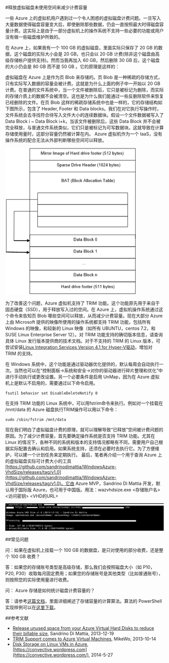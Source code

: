 <properties 
	pageTitle="释放虚拟磁盘未使用空间来减少计费容量" 
	description="如何释放未使用的虚拟磁盘空间来减少费用" 
	services="virtual machine" 
	documentationCenter="" 
	authors=""
	manager="" 
	editor=""/>
<tags ms.service="billing-aog" ms.date="" wacn.date="5/27/2016"/>

#释放虚拟磁盘未使用空间来减少计费容量

一些 Azure 上的虚拟机用户遇到过一个令人困惑的虚拟磁盘计费问题。一旦写入大量数据使得磁盘容量变大后，即使删除那些数据，仍会一直按照最大时得磁盘容量计费。这实际上是由于一部分虚拟机上的操作系统不支持一些必要的功能或用户没有做一些磁盘维护所致的。

在 Azure 上，如果我有一个 100 GB 的虚拟磁盘，里面实际只保存了 20 GB 的数据，这个磁盘的实际大小会是 20 GB，也只会以 20 GB 计费(除非这个磁盘由高级存储帐户提供支持)。然而当我再加入 60 GB，然后删除 30 GB 后，这个磁盘的大小仍会是 80 GB 而不是 50 GB 。它的原理是这样的：

虚拟磁盘在 Azure 上是作为页 Blob 来存储的。页 Blob 是一种稀疏的存储方式，只有实际写入数据的容量会被计费。这就是为什么上面的例子中一开始以 20 GB 计费。在普通的文件系统中，当一个文件被删除后，它只是被标记为删除，而实际的存储介质上的数据不会被清空。这也是为什么我们能通过一些反删除软件来恢复已经删除的文件。在页 Blob 这样的稀疏存储系统中也是一样的，它的存储结构如下图所示，包含了 Header, Footer 和 Data blocks。我们在对它执行写操作时，文件系统会去寻找符合待写入文件大小的连续数据块。假设一个文件数据被写入了 Data Block i ~ Data Block i+k，当该文件被删除后，这些 Data Block 并不会被完全释放，与普通文件系统类似，它们只是被标记为可写数据块。这就导致在计算存储使用量时，这部分容量仍然被计算在内。 Azure 虚拟机作为一个 IaaS，没有操作系统的配合无法从外部判断哪些空间可以释放。
 
![](./media/aog-virtual-machine-delete-vhd-unused/page-blob-schematic-diagram.png)

为了改善这个问题，Azure 虚拟机支持了 TRIM 功能。这个功能原先用于来自于固态硬盘（SSD），用于释放写入过的空间。在 Azure 上，虚拟机操作系统通过这个命令来告知页 Blob 哪些空间可以释放，从而减少计费容量。现在大部分 Azure 上由 Microsoft 提供的映像所使用的操作系统都支持 TRIM 功能，包括所有 Windows 的映像，和较新的 Linux 映像（如所有 UBUNTU，centos 7.2，和 SUSE Linux Enterprise Server 12）。对 TRIM 功能支持的确切版本信息，请查询具体 Linux 发行版本提供商的技术文档。对于不支持的 TRIM 的 Linux 版本，可尝试安装[Linux Integration Services Version 4.1 for Hyper-V驱动](https://www.microsoft.com/en-us/download/confirmation.aspx?id=51612)，增加对 TRIM 的支持。

在 Windows 系统中，这个功能是通过驱动器优化提供的，默认每周会自动执行一次。当然也可以在“控制面板->系统和安全->对你的驱动器进行碎片整理和优化”中进行手动执行或更改设置。另一个必要条件是启用 UnMap，因为在 Azure 虚拟机上是默认不启用的，需要通过以下命令启用。

	fsutil behavior set DisableDeleteNotify 0

在支持 TRIM 功能的 Linux 系统中，可以用fstrim命令来执行。例如对一个挂载在 /mnt/data 的 Azure 磁盘执行TRIM操作可以用以下命令：

	sudo /sbin/fstrim /mnt/data

现在我们明白了虚拟磁盘计费的原理，就可以理解导致“已释放”空间被计费问题的原因。为了减少计费容量，首先要确定操作系统是否支持 TRIM 功能。尤其在 Linux 的情况下，各种不同的系统和版本的支持情况都略有不同，需要用户自己根据实际配置去确认和启用。如果系统支持，还须在必要时去执行它。为了方便维护，可以建一个计划任务来定期执行。
最后，笔者再介绍一个用于查询 Azure 上的虚拟磁盘实际可计费大小的工具[https://github.com/sandrinodimattia/WindowsAzure-VhdSize/releases/tag/v1.0](https://github.com/sandrinodimattia/WindowsAzure-VhdSize/releases/tag/v1.0)。它由 Azure MVP，Sandrino Di Mattia 开发，默认用于国际版 Azure，也可用于中国版。用法：wazvhdsize.exe <存储账户名> <访问密钥> <VHD的URL>

![](./media/aog-virtual-machine-delete-vhd-unused/real-vhd-tool.png)
 

##常见问题

问：如果在虚拟机上挂载一个 100 GB 的数据盘，是只对使用的部分收费，还是整个 100 GB 收费？

答：如果您的存储账号类型是高级存储，那么我们会按照磁盘大小（如 P10，P20, P30）收取每月固定费用；如果您的存储账号是其他类型（比如普通账号），则按照您的实际使用量进行收费。

问： Azure 存储是如何统计磁盘计费容量的？

答：请参考[这篇文档](https://blogs.msdn.microsoft.com/windowsazurestorage/2010/07/08/understanding-windows-azure-storage-billing-bandwidth-transactions-and-capacity/)，里面详细阐述了存储容量的计算算法。算法的 PowerShell 实现样例可以在[这里下载](https://gallery.technet.microsoft.com/scriptcenter/Get-Billable-Size-of-32175802)。

##参考文献

- [Release unused space from your Azure Virtual Hard Disks to reduce their billable size](http://fabriccontroller.net/releasing-unused-space-from-your-windows-azure-virtual-hard-disk-reduce-billable-size/), Sandrino Di Mattia, 2013-12-19
- [TRIM Support comes to Azure Virtual Machines](http://mvwood.com/blog/trim-support-comes-to-windows-azure-virtual-machines/), MikeWo, 2013-10-14
- [Disk Storage on Linux VMs in Azure](https://convective.wordpress.com/2014/05/27/disk-storage-on-linux-vms-in-azure/), [https://convective.wordpress.com](https://convective.wordpress.com/), 2014-5-27

